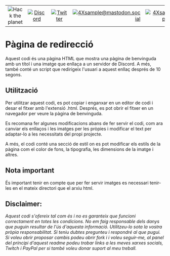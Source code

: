 |               |               |               |               |               |               |
|:-------------:|:-------------:|:-------------:|-------------:|-------------:|-------------:|
| ![Hack the planet](https://img.shields.io/badge/Hack-The%20Planet-orange) | [![Discord](https://img.shields.io/discord/667340023829626920?logo=discord)](https://discord.gg/ahVq54p) | [![Twitter](https://img.shields.io/twitter/follow/4xsample?style=social&logo=twitter)](https://twitter.com/4xsample/follow?screen_name=shields_io) | [![4Xsample@mastodon.social](https://img.shields.io/badge/Mastodon-@4Xsample-blueviolet?style=for-the-badge&logo=mastodon)](https://mastodon.social/@4Xsample) | [![4Xsample](https://img.shields.io/badge/Twitch-4Xsample-6441A4?style=for-the-badge&logo=twitch)](https://twitch.tv/4Xsample) | [![PayPal](https://img.shields.io/badge/PayPal-00457C?style=for-the-badge&logo=paypal&logoColor=white)](https://www.paypal.com/donate/?hosted_button_id=EFVMSRHVBNJP4) |

# Pàgina de redirecció

Aquest codi és una pàgina HTML que mostra una pàgina de benvinguda amb un títol i una imatge que enllaça a un servidor de Discord. A més, també conté un script que redirigeix l'usuari a aquest enllaç després de 10 segons.

## Utilització

Per utilitzar aquest codi, es pot copiar i enganxar en un editor de codi i desar el fitxer amb l'extensió .html. Després, es pot obrir el fitxer en un navegador per veure la pàgina de benvinguda.

Es recomana fer algunes modificacions abans de fer servir el codi, com ara canviar els enllaços i les imatges per les pròpies i modificar el text per adaptar-lo a les necessitats del propi projecte.

A més, el codi conté una secció de estil on es pot modificar els estils de la pàgina com  el color de fons, la tipografia, les dimensions de la imatge i altres.

## Nota important

És important tenir en compte que per fer servir imatges es necessari tenir-les en el mateix directori que el arxiu html.

## Disclaimer: 
*Aquest codi s'ofereix tal com és i no es garanteix que funcioni correctament en totes les condicions. No em faig responsable dels danys que puguin resultar de l'ús d'aquesta informació. Utilitzeu-lo sota la vostra pròpia responsabilitat. Si teniu dubtes pregunteu i respondré al que pugui. Si voleu obrir proposar cambis podeu obrir fork i i voleu seguir-me, al panel del principi d'aquest readme podeu trobar links a les meves xarxes socials, Twitch i PayPal per si també voleu donar suport al meu treball.*